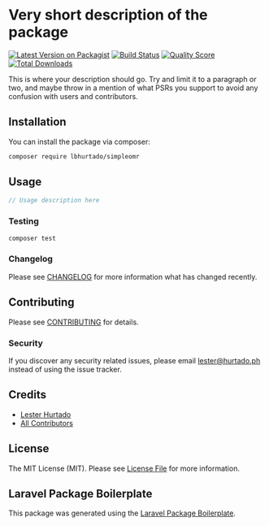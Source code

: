 # Very short description of the package

[![Latest Version on Packagist](https://img.shields.io/packagist/v/lbhurtado/simpleomr.svg?style=flat-square)](https://packagist.org/packages/lbhurtado/simpleomr)
[![Build Status](https://img.shields.io/travis/lbhurtado/simpleomr/master.svg?style=flat-square)](https://travis-ci.org/lbhurtado/simpleomr)
[![Quality Score](https://img.shields.io/scrutinizer/g/lbhurtado/simpleomr.svg?style=flat-square)](https://scrutinizer-ci.com/g/lbhurtado/simpleomr)
[![Total Downloads](https://img.shields.io/packagist/dt/lbhurtado/simpleomr.svg?style=flat-square)](https://packagist.org/packages/lbhurtado/simpleomr)

This is where your description should go. Try and limit it to a paragraph or two, and maybe throw in a mention of what PSRs you support to avoid any confusion with users and contributors.

## Installation

You can install the package via composer:

```bash
composer require lbhurtado/simpleomr
```

## Usage

``` php
// Usage description here
```

### Testing

``` bash
composer test
```

### Changelog

Please see [CHANGELOG](CHANGELOG.md) for more information what has changed recently.

## Contributing

Please see [CONTRIBUTING](CONTRIBUTING.md) for details.

### Security

If you discover any security related issues, please email lester@hurtado.ph instead of using the issue tracker.

## Credits

- [Lester Hurtado](https://github.com/lbhurtado)
- [All Contributors](../../contributors)

## License

The MIT License (MIT). Please see [License File](LICENSE.md) for more information.

## Laravel Package Boilerplate

This package was generated using the [Laravel Package Boilerplate](https://laravelpackageboilerplate.com).